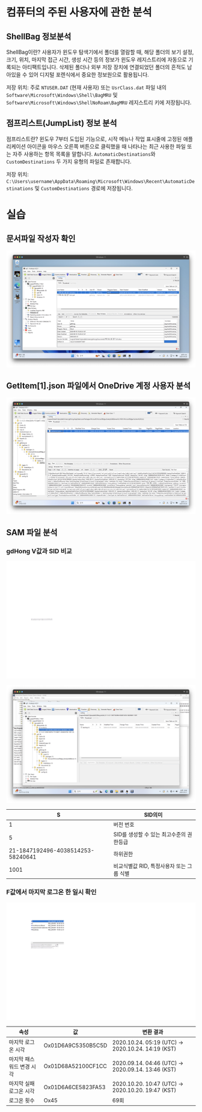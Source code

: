 # 컴퓨터의 주된 사용자에 관한 분석

## ShellBag 정보분석
ShellBag이란? 사용자가 윈도우 탐색기에서 폴더를 열람할 때, 해당 폴더의 보기 설정, 크기, 위치, 마지막 접근 시간, 생성 시간 등의 정보가 윈도우 레지스트리에 자동으로 기록되는 아티팩트입니다. 삭제된 폴더나 외부 저장 장치에 연결되었던 폴더의 흔적도 남아있을 수 있어 디지털 포렌식에서 중요한 정보원으로 활용됩니다.

저장 위치: 주로 `NTUSER.DAT` (현재 사용자) 또는 `UsrClass.dat` 파일 내의 `Software\Microsoft\Windows\Shell\BagMRU` 및 `Software\Microsoft\Windows\ShellNoRoam\BagMRU` 레지스트리 키에 저장됩니다.

## 점프리스트(JumpList) 정보 분석
점프리스트란? 윈도우 7부터 도입된 기능으로, 시작 메뉴나 작업 표시줄에 고정된 애플리케이션 아이콘을 마우스 오른쪽 버튼으로 클릭했을 때 나타나는 최근 사용한 파일 또는 자주 사용하는 항목 목록을 말합니다. `AutomaticDestinations`와 `CustomDestinations` 두 가지 유형의 파일로 존재합니다.

저장 위치: `C:\Users\username\AppData\Roaming\Microsoft\Windows\Recent\AutomaticDestinations` 및 `CustomDestinations` 경로에 저장됩니다.


# 실습

## 문서파일 작성자 확인

![img](image/002/docs.png)

## GetItem[1].json 파일에서 OneDrive 계정 사용자 분석

![img](image/002/GetItems[1].png)

## SAM 파일 분석

### gdHong V값과 SID 비교

![img](image/002/SAM_V.png)

![img](image/002/SID.png)

| S | SID의미|
| - | - |
| 1 | 버전 번호 |
| 5 | SID를 생성할 수 있는 최고수준의 권한등급 |
| 21-1847192496-4038514253-58240641 | 하위권한 |
| 1001 | 비교식별값 RID, 특정사용자 또는 그룹 식별 |

### F값에서 마지막 로그온 한 일시 확인

![img](image/002/SAM_F.png)

| 속성 | 값 | 변환 결과 |
| - | - | - |
| 마지막 로그온 시각 | Ox01D6A9C5350B5C5D | 2020.10.24. 05:19 (UTC) → 2020.10.24. 14:19 (KST) |
| 마지막 패스워드 변경 시각 | Ox01D68A52100CF1CC | 2020.09.14. 04:46 (UTC) → 2020.09.14. 13:46 (KST) |
| 마지막 실패 로그온 시각 | Ox01D6A6CE5823FA53 | 2020.10.20. 10:47 (UTC) → 2020.10.20. 19:47 (KST) |
| 로그온 횟수 | Ox45 | 69회 |

